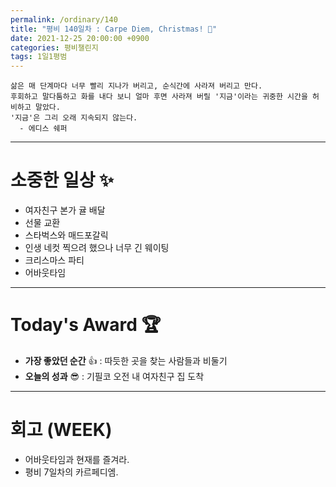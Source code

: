 ```yaml
---
permalink: /ordinary/140
title: "평비 140일차 : Carpe Diem, Christmas! 🎄"
date: 2021-12-25 20:00:00 +0900
categories: 평비챌린지
tags: 1일1평범
---
```

```
삶은 매 단계마다 너무 빨리 지나가 버리고, 순식간에 사라져 버리고 만다.
후회하고 말다툼하고 화를 내다 보니 얼마 후면 사라져 버릴 '지금'이라는 귀중한 시간을 허비하고 말았다.
'지금'은 그리 오래 지속되지 않는다.
  - 에디스 쉐퍼
```

---
# 소중한 일상 ✨
- 여자친구 본가 귤 배달
- 선물 교환
- 스타벅스와 매드포갈릭
- 인생 네컷 찍으려 했으나 너무 긴 웨이팅
- 크리스마스 파티
- 어바웃타임

---
# Today's Award 🏆
- **가장 좋았던 순간** 👍 : 따듯한 곳을 찾는 사람들과 비둘기
- **오늘의 성과** 😎 : 기필코 오전 내 여자친구 집 도착

---
# 회고 (WEEK)
- 어바웃타임과 현재를 즐겨라.
- 평비 7일차의 카르페디엠.
